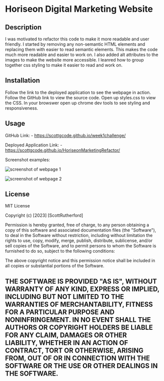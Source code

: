 # Horiseon Digital Marketing Website

## Description

I was motivated to refactor this code to make it more readable and user friendly. I started by removing any non-semantic HTML elements and replacing them with easier to read semantic elements. This makes the code much more readable and easier to work on. I also added alt attributes to the images to make the website more accessible. I leanred how to group together css styling to make it easier to read and work on. 

## Installation

Follow the link to the deployed application to see the webpage in action. Follow the GitHub link to view the source code. Open up styles.css to view the CSS. In your browswer open up chrome dev tools to see styling and responsiveness. 

## Usage

GitHub Link: - https://scottgcode.github.io/week1challenge/

Deployed Application Link: - https://scottgcode.github.io/HoriseonMarketingRefactor/

Screenshot examples:

![screenshot of webpage 1](<./assets/images/Screenshot 2023-10-18 at 8.57.20 AM.png>)

![screenshot of webpage 2](<./assets/images/Screenshot 2023-10-18 at 8.57.45 AM.png>)


## License

MIT License

Copyright (c) [2023] [ScottRutherford]

Permission is hereby granted, free of charge, to any person obtaining a copy
of this software and associated documentation files (the "Software"), to deal
in the Software without restriction, including without limitation the rights
to use, copy, modify, merge, publish, distribute, sublicense, and/or sell
copies of the Software, and to permit persons to whom the Software is
furnished to do so, subject to the following conditions:

The above copyright notice and this permission notice shall be included in all
copies or substantial portions of the Software.

THE SOFTWARE IS PROVIDED "AS IS", WITHOUT WARRANTY OF ANY KIND, EXPRESS OR
IMPLIED, INCLUDING BUT NOT LIMITED TO THE WARRANTIES OF MERCHANTABILITY,
FITNESS FOR A PARTICULAR PURPOSE AND NONINFRINGEMENT. IN NO EVENT SHALL THE
AUTHORS OR COPYRIGHT HOLDERS BE LIABLE FOR ANY CLAIM, DAMAGES OR OTHER
LIABILITY, WHETHER IN AN ACTION OF CONTRACT, TORT OR OTHERWISE, ARISING FROM,
OUT OF OR IN CONNECTION WITH THE SOFTWARE OR THE USE OR OTHER DEALINGS IN THE
SOFTWARE.
---
